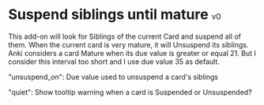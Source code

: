 <style>
    version {
        font-weight: normal;
        font-size: medium;
    }
</style>

# Suspend siblings until mature <version>v0</version>

This add-on will look for Siblings of the current Card and suspend all of them.
When the current card is very mature, it will Unsuspend its siblings.
Anki considers a card Mature when its due value is greater or equal 21. But I consider this interval too short and I use due value 35 as default.


"unsuspend_on": Due value used to unsuspend a card's siblings

"quiet": Show tooltip warning when a card is Suspended or Unsuspended?